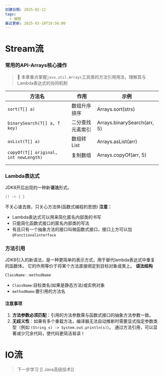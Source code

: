 ```yaml
---
创建日期: 2025-02-12
tags:
  - 编程
最近更新: 2025-03-18T19:56:00
---
```


# Stream流





### 常用的API-Arrays核心操作
> 📌 本章重点掌握`java.util.Arrays`工具类的方法引用用法，理解其与Lambda表达式的协同机制
> 

| 方法名                                   | 作用       | 示例                          |
| ------------------------------------- | -------- | --------------------------- |
| `sort(T[] a)`                         | 数组升序排序   | Arrays.sort(strs)           |
| `binarySearch(T[] a, T key)`          | 二分查找元素索引 | Arrays.binarySearch(arr, 5) |
| `asList(T[] a)`                       | 数组转List  | Arrays.asList(arr)          |
| `copyOf(T[] original, int newLength)` | 复制数组     | Arrays.copyOf(arr, 5)       |
|                                       |          |                             |
|                                       |          |                             |
### Lambda表达式
JDK8开后出现的一种新**语法**形式。
```java
() -> { }
```
不关心谁去做，只关心方法体(函数式编程的思想)
**注意：**
- Lambda表达式可以用来简化匿名内部类的书写
- 只能简化函数式接口的匿名内部类的写法
- 有且只有一个抽象方法的接口叫做函数式接口，接口上方可以加`@Functionalinterface `


### 方法引用
JDK8引入的新语法，是一种更简单的表示方式，用于替代lambda表达式中重复的函数体。
它的作用等价于将某个方法直接绑定到目标对象或类上。
**语法结构**
```java
ClassName::methodName
```
- `ClassName`:目标类名(如果是静态方法)或实例对象
- `methodName`:要引用的方法名
#### 注意事项
1. ​**方法参数必须匹配**：引用的方法参数需与函数式接口的抽象方法参数一致。
2. ​**无歧义性**：如果有多个重载方法，编译器无法自动推断时需要显式指定参数类型（例如 `(String s) -> System.out.println(s)`）。
通过方法引用，可以显著减少冗余代码，使代码更简洁易读！




# IO流

> 下一步学习
>[[ Java高级技术]]